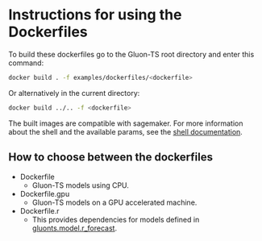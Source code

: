 # Instructions for using the Dockerfiles

To build these dockerfiles go to the Gluon-TS root directory and enter this command:

```bash 
docker build . -f examples/dockerfiles/<dockerfile>
```

Or alternatively in the current directory:

```bash
docker build ../.. -f <dockerfile>
```

The built images are compatible with sagemaker.
For more information about the shell and the available params, see the [shell documentation](https://github.com/awslabs/gluon-ts/tree/dev/src/gluonts/shell).


## How to choose between the dockerfiles

* Dockerfile
    - Gluon-TS models using CPU.
* Dockerfile.gpu
    -  Gluon-TS models on a GPU accelerated machine. 
* Dockerfile.r
    - This provides dependencies for models defined in [gluonts.model.r_forecast](https://gluon-ts.mxnet.io/api/gluonts/gluonts.model.r_forecast.html).
